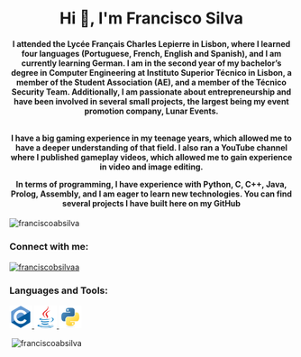<h1 align="center">Hi 👋, I'm Francisco Silva</h1>
<h4 align="center">I attended the Lycée Français Charles Lepierre in Lisbon, where I learned four languages (Portuguese, French, English and Spanish), and I am currently learning German. I am in the second year of my bachelor’s degree in Computer Engineering at Instituto Superior Técnico in Lisbon, a member of the Student Association (AE), and a member of the Técnico Security Team. Additionally, I am passionate about entrepreneurship and have been involved in several small projects, the largest being my event promotion company, Lunar Events.
<br>
<br>

I have a big gaming experience in my teenage years, which allowed me to have a deeper understanding of that field. I also ran a YouTube channel where I published gameplay videos, which allowed me to gain experience in video and image editing.

In terms of programming, I have experience with Python, C, C++, Java, Prolog, Assembly, and I am eager to learn new technologies. You can find several projects I have built here on my GitHub</h4>

<p align="left"> <img src="https://komarev.com/ghpvc/?username=franciscoabsilva&label=Profile%20views&color=0e75b6&style=flat" alt="franciscoabsilva" /> </p>

<h3 align="left">Connect with me:</h3>
<p align="left">
<a href="https://instagram.com/franciscobsilvaa" target="blank"><img align="center" src="https://raw.githubusercontent.com/rahuldkjain/github-profile-readme-generator/master/src/images/icons/Social/instagram.svg" alt="franciscobsilvaa" height="30" width="40" /></a>
</p>

<h3 align="left">Languages and Tools:</h3>
<p align="left"> <a href="https://www.cprogramming.com/" target="_blank" rel="noreferrer"> <img src="https://raw.githubusercontent.com/devicons/devicon/master/icons/c/c-original.svg" alt="c" width="40" height="40"/> </a> <a href="https://www.java.com" target="_blank" rel="noreferrer"> <img src="https://raw.githubusercontent.com/devicons/devicon/master/icons/java/java-original.svg" alt="java" width="40" height="40"/> </a> <a href="https://www.python.org" target="_blank" rel="noreferrer"> <img src="https://raw.githubusercontent.com/devicons/devicon/master/icons/python/python-original.svg" alt="python" width="40" height="40"/> </a> </p>

<p>&nbsp;<img align="center" src="https://github-readme-stats.vercel.app/api?username=franciscoabsilva&show_icons=true&locale=en" alt="franciscoabsilva" /></p>
